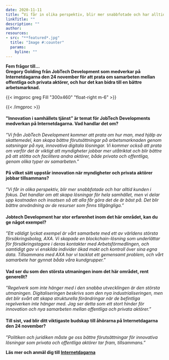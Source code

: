 ```yaml
---
date: 2020-11-11
title: ”Vi får in olika perspektiv, blir mer snabbfotade och har alltid kunden i fokus”
linkTitle: ""
description: ""
author: 
resources:
- src: "**featured*.jpg"
  title: "Image #:counter"
  params:
    byline: ""
---  
```

**Fem frågor till...**  
**Gregory Golding från JobTech Development som medverkar på Internetdagarna den 24 november 
för att prata om samarbeten mellan offentliga och privata aktörer, och hur det kan bidra till en bättre arbetsmarknad.**   
    
{{< imgproc greg Fill "300x460" "float-right m-6" >}}

{{< /imgproc >}}

<!-- There should be no margin above this first sentence.
<!-- Blockquotes should be a lighter gray with a border along the left side in the secondary color.

<!--There should be no margin below this final sentence.-->

#### "Innovation i samhällets tjänst” är temat för JobTech Developments medverkan på Internetdagarna. Vad handlar det om?

*”Vi från JobTech Development kommer att prata om hur man, med hjälp av skattemedel, 
kan skapa bättre förutsättningar på arbetsmarknaden genom satsningar på nya, innovativa digitala lösningar. 
Vi kommer också att prata om varför det är viktigt att myndigheter jobbar mer utåtriktat och blir bättre på att stötta och facilitera andra aktörer, både privata och offentliga, genom olika typer av samarbeten.”*

#### På vilket sätt uppstår innovation när myndigheter och privata aktörer jobbar tillsammans?

*”Vi får in olika perspektiv, blir mer snabbfotade och har alltid kunden i fokus. Det handlar om att skapa lösningar för hela samhället, men vi delar upp kostnaden och insatsen så att alla får göra det de är bäst på. 
Det blir bättre användning av de resurser som finns tillgängliga.”*

#### Jobtech Development har stor erfarenhet inom det här området, kan du ge något exempel?

*”Ett väldigt lyckat exempel är vårt samarbete med ett av världens största försäkringsbolag, AXA. Vi skapade en blockchain-lösning som underlättar för försäkringstagare i deras kontakter med Arbetsförmedlingen, och samtidigt gav vi enskilda individer ökad makt och kontroll över sina egna data. 
Tillsammans med AXA har vi tacklat ett gemensamt problem, och vårt samarbete har gynnat båda våra kundgrupper.”*

#### Vad ser du som den största utmaningen inom det här området, rent generellt? 

*”Regelverk som inte hänger med i den snabba utvecklingen är den största utmaningen. Digitaliseringen beskrivs som den nya industrialiseringen, men det blir svårt att skapa strukturella förändringar när de befintliga regelverken inte hänger med.
Jag ser detta som ett stort hinder för innovation och nya samarbeten mellan offentliga och privata aktörer.”*


#### Till sist, vad blir ditt viktigaste budskap till åhörarna på Internetdagarna den 24 november?
*”Politiken och juridiken måste ge oss bättre förutsättningar för innovativa lösningar som privata och offentliga aktörer tar fram, tillsammans.”*


**Läs mer och anmäl dig till [Internetdagarna](https://internetdagarna.se/program/innovation-i-samhallets-tjanst/)**






